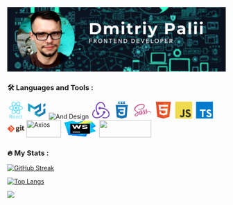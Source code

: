 <img alt="Night Coding" src="images/header.png"/>

### :hammer_and_wrench: Languages and Tools :

<div>
  <img src="https://github.com/devicons/devicon/blob/master/icons/react/react-original-wordmark.svg" title="React" alt="React" width="40" height="40"/>&nbsp;
  <img src="https://github.com/devicons/devicon/blob/master/icons/materialui/materialui-original.svg" title="Material UI" alt="Material UI" width="40" height="40"/>&nbsp;
  <img  src="https://gw.alipayobjects.com/zos/rmsportal/KDpgvguMpGfqaHPjicRK.svg" title="And Design" alt="And Design" width="40" height="40"/>&nbsp;
  <img src="https://github.com/devicons/devicon/blob/master/icons/redux/redux-original.svg" title="Redux" alt="Redux " width="40" height="40"/>&nbsp;
  <img src="https://github.com/devicons/devicon/blob/master/icons/css3/css3-plain-wordmark.svg"  title="CSS3" alt="CSS" width="40" height="40"/>&nbsp;
   <img src="https://github.com/devicons/devicon/blob/master/icons/sass/sass-original.svg"  title="SASS" alt="SASS" width="40" height="40"/>&nbsp;
  <img src="https://github.com/devicons/devicon/blob/master/icons/html5/html5-original.svg" title="HTML5" alt="HTML" width="40" height="40"/>&nbsp;
  <img src="https://github.com/devicons/devicon/blob/master/icons/javascript/javascript-original.svg" title="JavaScript" alt="JavaScript" width="40" height="40"/>&nbsp;
  <img src="https://github.com/devicons/devicon/blob/master/icons/typescript/typescript-original.svg" title="TypeScript" alt="TypeScript" width="40" height="40"/>&nbsp;
  <img src="https://github.com/devicons/devicon/blob/master/icons/git/git-original-wordmark.svg" title="Git" **alt="Git" width="40" height="40"/>
   <img src="https://camo.githubusercontent.com/272811d860f3fab0dd8ff0690e2ca36afbf0c96ad44100b8d42dfdce8511679b/68747470733a2f2f6178696f732d687474702e636f6d2f6173736574732f6c6f676f2e737667" title="Axios" **alt="Axios" width="80" height="40"/>
  <img src="https://github.com/devicons/devicon/blob/master/icons/webstorm/webstorm-original.svg" title="WS" **alt="WS" width="80" height="40"/>
  <img src="https://upload.wikimedia.org/wikipedia/commons/thumb/c/c2/Postman_%28software%29.png/120px-Postman_%28software%29.png" **alt="PostMan" width="120" height="40"/>
</div>


### :fire: My Stats :

[![GitHub Streak](http://github-readme-streak-stats.herokuapp.com?user=it-n00b-pel&theme=dark&background=000000)](https://git.io/streak-stats)

[![Top Langs](https://github-readme-stats.vercel.app/api/top-langs/?username=it-n00b-pel&layout=compact&theme=vision-friendly-dark)](https://github.com/anuraghazra/github-readme-stats)

![](http://github-profile-summary-cards.vercel.app/api/cards/profile-details?username=it-n00b-pel&theme=github_dark)

<!--
**it-n00b-pel/it-n00b-pel** is a ✨ _special_ ✨ repository because its `README.md` (this file) appears on your GitHub profile.

Here are some ideas to get you started:

- 🔭 I’m currently working on ...
- 🌱 I’m currently learning ...
- 👯 I’m looking to collaborate on ...
- 🤔 I’m looking for help with ...
- 💬 Ask me about ...
- 📫 How to reach me: ...
- 😄 Pronouns: ...
- ⚡ Fun fact: ...
-->
